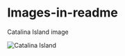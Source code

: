 # Images-in-readme
Catalina Island image

![Catalina Island](https://github.com/EJennings2/Images-in-readme/assets/104604412/3ef352eb-90f3-4e98-bc0c-28ab961582aa)
